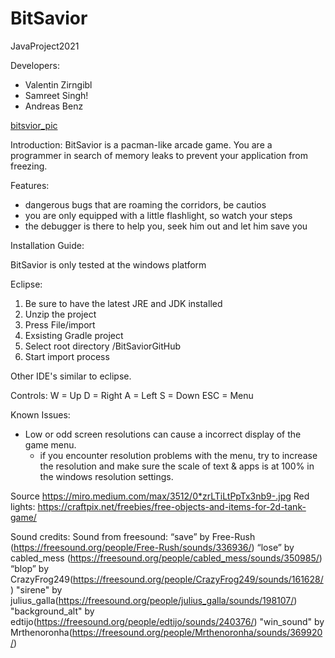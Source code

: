 # BitSavior
JavaProject2021

Developers: 
- Valentin Zirngibl
- Samreet Singh!
- Andreas Benz

[bitsvior_pic](https://user-images.githubusercontent.com/76644270/112995635-b8081e00-916b-11eb-9b67-ebd2160edd08.png)

Introduction:
BitSavior is a pacman-like arcade game. 
You are a programmer in search of memory leaks to prevent your application from freezing.

Features:
- dangerous bugs that are roaming the corridors, be cautios
- you are only equipped with a little flashlight, so watch your steps
- the debugger is there to help you, seek him out and let him save you


Installation Guide:

BitSavior is only tested at the windows platform

Eclipse:
1. Be sure to have the latest JRE and JDK installed
2. Unzip the project
3. Press File/import
4. Exsisting Gradle project
5. Select root directory /BitSaviorGitHub
6. Start import process

Other IDE's
similar to eclipse.

Controls:
W = Up
D = Right
A = Left
S = Down
ESC = Menu


Known Issues:

- Low or odd screen resolutions can cause a incorrect display of the game menu.
  - if you encounter resolution problems with the menu, try to increase the resolution and
    make sure the scale of text & apps is at 100% in the windows resolution settings.



Source 
https://miro.medium.com/max/3512/0*zrLTiLtPpTx3nb9-.jpg
Red lights: https://craftpix.net/freebies/free-objects-and-items-for-2d-tank-game/

Sound credits:
Sound from freesound:
“save” by Free-Rush (https://freesound.org/people/Free-Rush/sounds/336936/) 
“lose” by cabled_mess (https://freesound.org/people/cabled_mess/sounds/350985/)
“blop” by CrazyFrog249(https://freesound.org/people/CrazyFrog249/sounds/161628/)
"sirene" by julius_galla(https://freesound.org/people/julius_galla/sounds/198107/)
"background_alt" by edtijo(https://freesound.org/people/edtijo/sounds/240376/)
"win_sound" by Mrthenoronha(https://freesound.org/people/Mrthenoronha/sounds/369920/)
